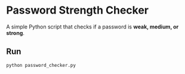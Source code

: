 # Password Strength Checker

A simple Python script that checks if a password is **weak, medium, or strong**.

## Run
```bash
python password_checker.py
